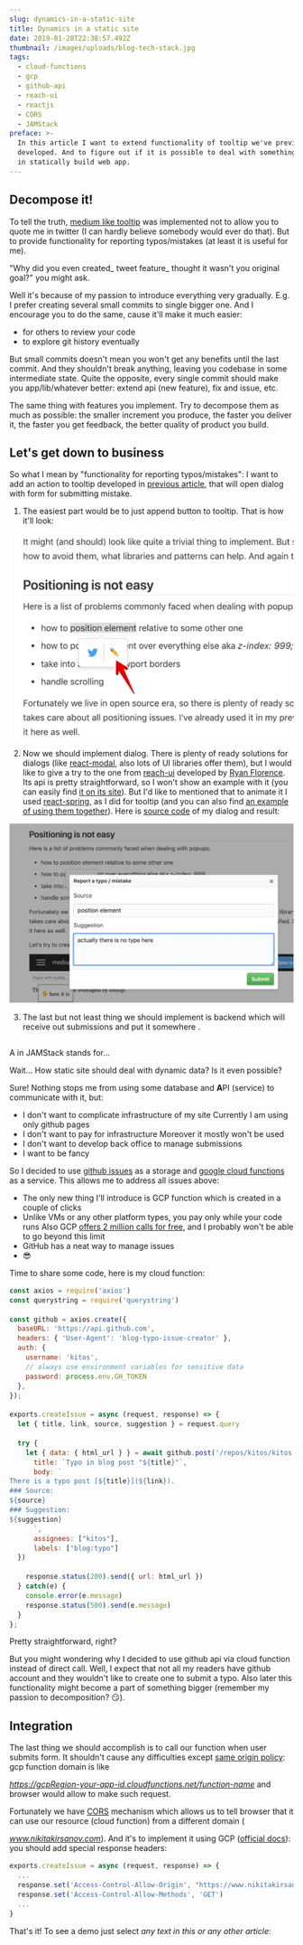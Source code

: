 ```yaml
---
slug: dynamics-in-a-static-site
title: Dynamics in a static site
date: 2019-01-28T22:38:57.492Z
thumbnail: /images/uploads/blog-tech-stack.jpg
tags:
  - cloud-functions
  - gcp
  - github-api
  - reach-ui
  - reactjs
  - CORS
  - JAMStack
preface: >-
  In this article I want to extend functionality of tooltip we've previously
  developed. And to figure out if it is possible to deal with something dynamic
  in statically build web app.
---
```

## Decompose it!

To tell the truth, [medium like tooltip](https://www.nikitakirsanov.com/blog/implementing-medium-like-tooltip/) was implemented not to allow you to quote me in twitter (I can hardly believe somebody would ever do that). But to provide functionality for reporting typos/mistakes (at least it is useful for me).

"Why did you even created_ tweet feature_ thought it wasn't you original goal?" you might ask.

Well it's because of my passion to introduce everything very gradually. E.g. I prefer creating several small commits to single bigger one. And I encourage you to do the same, cause it'll make it much easier:

- for others to review your code 
- to explore git history eventually 

But small commits doesn't mean you won't get any benefits until the last commit. And they shouldn't break anything, leaving you codebase in some intermediate state. Quite the opposite, every single commit should make you app/lib/whatever better: extend api (new feature), fix and issue, etc.

The same thing with features you implement. Try to decompose them as much as possible: the smaller increment you produce, the faster you deliver it, the faster you get feedback, the better quality of product you build.

## Let's get down to business

So what I mean by "functionality for reporting typos/mistakes": I want to add an action to tooltip developed in [previous article](https://www.nikitakirsanov.com/blog/implementing-medium-like-tooltip/), that will open dialog with form for submitting mistake.

1. The easiest part would be to just append button to tooltip. That is how it'll look:

![Typo action](/images/uploads/typo-action.jpg "Typo action")
  
2. Now we should implement dialog. There is plenty of ready solutions for dialogs (like [react-modal](https://github.com/reactjs/react-modal), also lots of UI libraries offer them), but I would like to give a try to the one from [reach-ui](https://ui.reach.tech/) developed by [Ryan Florence](https://twitter.com/ryanflorence).
Its api is pretty straightforward, so I won't show an example with it (you can easily find [it on its site](https://ui.reach.tech/dialog)). But I'd like to mentioned that to animate it I used [react-spring](http://react-spring.surge.sh), as I did for tooltip (and you can also find [an example of using them together](https://ui.reach.tech/dialog#animation-example)). Here is [source code](https://github.com/kitos/kitos.github.io/blob/develop/src/components/dialog.js) of my dialog and result:

![Typo dialog](/images/uploads/typo-dialog.jpg "Typo dialog")
 
3. The last but not least thing we should implement is backend which will receive out submissions and put it somewhere . 

## 

A in JAMStack stands for...

Wait... How static site should deal with dynamic data? Is it even possible?

Sure! Nothing stops me from using some database and **A**PI (service) to communicate with it, but:

- I don't want to complicate infrastructure of my site
Currently I am using only github pages 
- I don't want to pay for infrastructure
Moreover it mostly won't be used 
- I don't want to develop back office to manage submissions 
- I want to be fancy 

So I decided to use [github issues](https://github.com/kitos/kitos.github.io/issues) as a storage and [google cloud functions](https://cloud.google.com/functions/) as a service. This allows me to address all issues above:

- The only new thing I'll introduce is GCP function which is created in a couple of clicks 
- Unlike VMs or any other platform types, you pay only while your code runs
Also GCP [offers 2 million calls for free](https://cloud.google.com/free/), and I probably won't be able to go beyond this limit 
- GitHub has a neat way to manage issues 
- 😎 

Time to share some code, here is my cloud function:

```js
const axios = require('axios')
const querystring = require('querystring')

const github = axios.create({
  baseURL: 'https://api.github.com',
  headers: { 'User-Agent': 'blog-typo-issue-creator' },
  auth: {
    username: 'kitos',
    // always use environment variables for sensitive data
    password: process.env.GH_TOKEN
  },
});

exports.createIssue = async (request, response) => {
  let { title, link, source, suggestion } = request.query

  try {
    let { data: { html_url } } = await github.post('/repos/kitos/kitos.github.io/issues', {
      title: `Typo in blog post "${title}"`,
      body: `
There is a typo post [${title}](${link}).
### Source:
${source}
### Suggestion:
${suggestion}
      `,
      assignees: ["kitos"],
      labels: ["blog:typo"]
  })
    
    response.status(200).send({ url: html_url })
  } catch(e) {
    console.error(e.message)
    response.status(500).send(e.message)
  }
};
```

Pretty straightforward, right?

But you might wondering why I decided to use github api via cloud function instead of direct call. Well, I expect that not all my readers have github account and they wouldn't like to create one to submit a typo. Also later this functionality might become a part of something bigger (remember my passion to decomposition? 😏).

## Integration

The last thing we should accomplish is to call our function when user submits form. It shouldn't cause any difficulties except [same origin policy](https://developer.mozilla.org/en-US/docs/Web/Security/Same-origin_policy): gcp function domain is like 

_https://gcpRegion-your-app-id.cloudfunctions.net/function-name_ and browser would allow to make such request.

Fortunately we have [CORS](https://developer.mozilla.org/en-US/docs/Web/HTTP/CORS) mechanism which allows us to tell browser that it can use our resource (cloud function) from a different domain (

_www.nikitakirsanov.com_). And it's to implement it using GCP ([official docs](https://cloud.google.com/functions/docs/writing/http#handling_cors_requests)): you should add special response headers:

```js
exports.createIssue = async (request, response) => {
  ...
  response.set('Access-Control-Allow-Origin', "https://www.nikitakirsanov.com")
  response.set('Access-Control-Allow-Methods', 'GET')
  ...
}
```

That's it! To see a demo just select _any text in this or any other article_:
